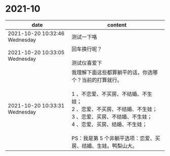 # 2021-10
|date |content |
|----|----|
|2021-10-20 10:32:46 Wednesday|测试一下咯|
|2021-10-20 10:33:05 Wednesday|回车换行呢？<br /><br />测试仪喜爱下|
|2021-10-20 10:33:31 Wednesday|我理解下面这些都算躺平的话，你选哪个？当前的打算就行。<br /><br />1 、不恋爱、不买房、不结婚、不生娃；<br />2 、恋爱、不买房、不结婚、不生娃；<br />3 、恋爱、买房、不结婚、不生娃；<br />4 、恋爱、买房、结婚、不生娃；<br /><br />PS：我是第 5 个非躺平选项：恋爱、买房、结婚、生娃。鸭梨山大。|